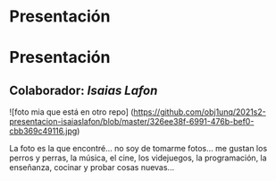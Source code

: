 # Presentación

# Presentación

## Colaborador: _Isaias Lafon_
![foto mia que está en otro repo] (https://github.com/obj1unq/2021s2-presentacion-isaiaslafon/blob/master/326ee38f-6991-476b-bef0-cbb369c49116.jpg)

La foto es la que encontré... no soy de tomarme fotos... me gustan los perros y perras, la música, el cine, los videjuegos, la programación, la enseñanza, cocinar y probar cosas nuevas...

